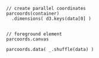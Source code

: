     // create parallel coordinates
    parcoords(container)
      .dimensions( d3.keys(data[0] )


    // foreground element
    parcoords.canvas

    parcoords.data( _.shuffle(data) )
